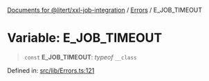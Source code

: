 [Documents for @litert/xxl-job-integration](../../index.md) / [Errors](../index.md) / E\_JOB\_TIMEOUT

# Variable: E\_JOB\_TIMEOUT

> `const` **E\_JOB\_TIMEOUT**: *typeof* `__class`

Defined in: [src/lib/Errors.ts:121](https://github.com/litert/xxl-job-integration.js/blob/master/src/lib/Errors.ts#L121)
